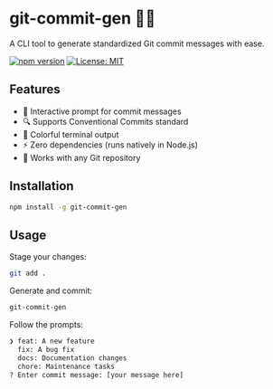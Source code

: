 # git-commit-gen 📝✨

A CLI tool to generate standardized Git commit messages with ease.

[![npm version](https://img.shields.io/npm/v/@hamzarafique964/git-commit-gen)](https://www.npmjs.com/package/@hamzarafique964/git-commit-gen)
[![License: MIT](https://img.shields.io/badge/License-MIT-blue.svg)](LICENSE)

## Features

- 🚀 Interactive prompt for commit messages
- 🔍 Supports Conventional Commits standard
- 🎨 Colorful terminal output
- ⚡ Zero dependencies (runs natively in Node.js)
- 🔧 Works with any Git repository

## Installation

```bash
npm install -g git-commit-gen
```
## Usage
Stage your changes:
```bash
git add .
```
Generate and commit:
```bash
git-commit-gen
```
Follow the prompts:
```bash ? Select commit type: (Use arrow keys)
❯ feat: A new feature
  fix: A bug fix
  docs: Documentation changes
  chore: Maintenance tasks
? Enter commit message: [your message here]
```
